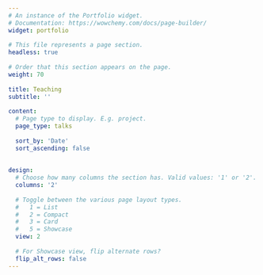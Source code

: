 ```yaml
---
# An instance of the Portfolio widget.
# Documentation: https://wowchemy.com/docs/page-builder/
widget: portfolio
 
# This file represents a page section.
headless: true
 
# Order that this section appears on the page.
weight: 70
 
title: Teaching
subtitle: ''
 
content:
  # Page type to display. E.g. project.
  page_type: talks
 
  sort_by: 'Date'
  sort_ascending: false
 
 
design:
  # Choose how many columns the section has. Valid values: '1' or '2'.
  columns: '2'
 
  # Toggle between the various page layout types.
  #   1 = List
  #   2 = Compact
  #   3 = Card
  #   5 = Showcase
  view: 2
 
  # For Showcase view, flip alternate rows?
  flip_alt_rows: false
---
```

